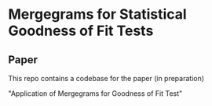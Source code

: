 # Mergegrams for Statistical Goodness of Fit Tests
## Paper
This repo contains a codebase for the paper (in preparation)

"Application of Mergegrams for Goodness of Fit Test"
